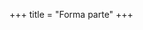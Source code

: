+++
title = "Forma parte"
+++

[//]: # ({{< sectiontitle >}}Mesa Redonda{{< /sectiontitle>}})

[//]: # ()
[//]: # ({{< youtube fv689YaplMo >}})